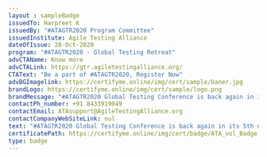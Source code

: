 ```yaml
--- 
layout : sampleBadge 
issuedTo: Harpreet K
issuedBy: "#ATAGTR2020 Program Committee"
issuedInstitute: Agile Testing Alliance
dateOfIssue: 28-Oct-2020
program: "#ATAGTR2020 - Global Testing Retreat"
advCTAName: Know more
advCTALink: https://gtr.agiletestingalliance.org/
CTAText: "Be a part of #ATAGTR2020, Register Now"
advBGImagelink: https://certifyme.online/img/cert/sample/baner.jpg
brandLogo: https://certifyme.online/img/cert/sample/logo.png
brandMessage: "#ATAGTR2020 Global Testing Conference is back again in its 5th edition with more fun and more learnings. Be a part of #ATAGTR2020"
contactPh_number: +91 8433919049
contactEmail: ATAsupport@AgileTestingAlliance.org
contactCompanyWebSiteLink: nul
text: "#ATAGTR2020 Global Testing Conference is back again in its 5th edition with more fun and more learnings. Conference is scheduled for 12th and 13th December 2020. We have 2 full days with minimum 3 parallel tracks on both the days. 60+ speakers more than 40 Interactive sessions and Talks and Live Labs."
certificatePath: https://certifyme.online/img/cert/badge/ATA_vol_Badge.png
type: badge 
--- 
```

